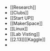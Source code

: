 - [[Research]]
- [[Clubs]]
- [[Start UP]]
- [[MakerSpace]]
- [[Linux]]
- [[Lab Visting]]
- [[2.13]][[Kaggle]]
-